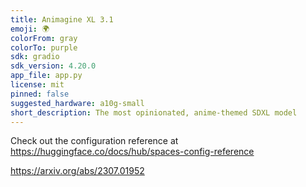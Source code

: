```yaml
---
title: Animagine XL 3.1
emoji: 🌍
colorFrom: gray
colorTo: purple
sdk: gradio
sdk_version: 4.20.0
app_file: app.py
license: mit
pinned: false
suggested_hardware: a10g-small
short_description: The most opinionated, anime-themed SDXL model
---
```


Check out the configuration reference at https://huggingface.co/docs/hub/spaces-config-reference

https://arxiv.org/abs/2307.01952
